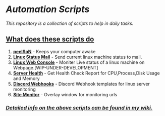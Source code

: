 # _Automation Scripts_

_This repository is a collection of scripts to help in daily tasks._

## [What does these scripts do](https://abhilashreddysh.github.io/wiki/)

1. [**peelSoN**](https://github.com/abhilashreddysh/AutomationScripts/blob/main/Powershell/peelSoN.ps1) - Keeps your computer awake
2. [**Linux Status Mail**](https://github.com/abhilashreddysh/AutomationScripts/blob/main/LinuxPythonMail/) - Send current linux machine status to mail.
3. [**Linux Web Console**](https://github.com/abhilashreddysh/AutomationScripts/blob/main/WebConsole) - Moniter Live status of a linux machine on Webpage.[WIP-UNDER-DEVELOPMENT]
4. [**Server Health**](https://github.com/abhilashreddysh/AutomationScripts/blob/main/Shell/serverHealth.sh) - Get Health Check Report for CPU,Process,Disk Usage and Memory
5. [**Discord Webhooks**](https://github.com/abhilashreddysh/AutomationScripts/blob/main/DiscordWebhooks) - Discord Webhook templates for linux server monitoring
6. [**Site Monitor**](https://github.com/abhilashreddysh/AutomationScripts/blob/main/Python/site_monitor.pyw) - Overlay window for monitoring urls

### _[Detailed info on the above scripts can be found in my wiki.](https://abhilashreddysh.github.io/wiki/)_
